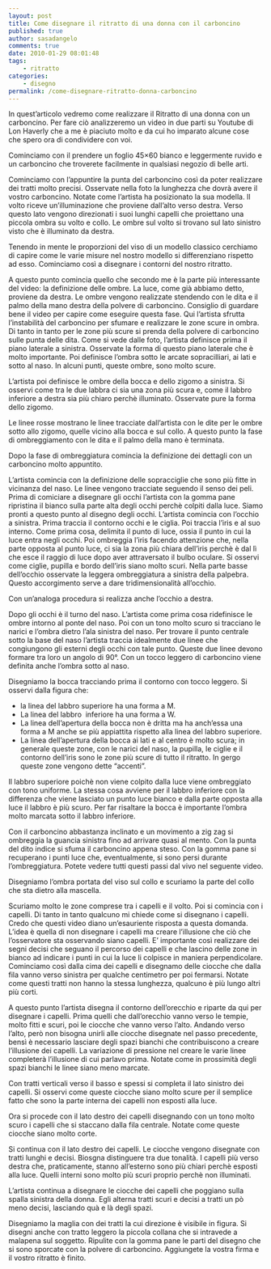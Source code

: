 ```yaml
---
layout: post
title: Come disegnare il ritratto di una donna con il carboncino
published: true
author: sasadangelo
comments: true
date: 2010-01-29 08:01:48
tags:
    - ritratto
categories:
    - disegno
permalink: /come-disegnare-ritratto-donna-carboncino
---
```




  In quest&#8217;articolo vedremo come realizzare il Ritratto di una donna con un carboncino. Per fare ciò analizzeremo un video in due parti su Youtube di Lon Haverly che a me è piaciuto molto e da cui ho imparato alcune cose che spero ora di condividere con voi.





  Cominciamo con il prendere un foglio 45&#215;60 bianco e leggermente ruvido e un carboncino che troverete facilmente in qualsiasi negozio di belle arti.





  Cominciamo con l&#8217;appuntire la punta del carboncino così da poter realizzare dei tratti molto precisi. Osservate nella foto la lunghezza che dovrà avere il vostro carboncino. Notate come l&#8217;artista ha posizionato la sua modella. Il volto riceve un&#8217;illuminazione che proviene dall&#8217;alto verso destra. Verso questo lato vengono direzionati i suoi lunghi capelli che proiettano una piccola ombra su volto e collo. Le ombre sul volto si trovano sul lato sinistro visto che è illuminato da destra.





  Tenendo in mente le proporzioni del viso di un modello classico cerchiamo di capire come le varie misure nel nostro modello si differenziano rispetto ad esso. Cominciamo così a disegnare i contorni del nostro ritratto.









  A questo punto comincia quello che secondo me è la parte più interessante del video: la definizione delle ombre. La luce, come già abbiamo detto, proviene da destra. Le ombre vengono realizzate stendendo con le dita e il palmo della mano destra della polvere di carboncino. Consiglio di guardare bene il video per capire come eseguire questa fase. Qui l&#8217;artista sfrutta l&#8217;instabilità del carboncino per sfumare e realizzare le zone scure in ombra. Di tanto in tanto per le zone più scure si prenda della polvere di carboncino sulle punta delle dita. Come si vede dalle foto, l&#8217;artista definisce prima il piano laterale a sinistra. Osservate la forma di questo piano laterale che è molto importante. Poi definisce l&#8217;ombra sotto le arcate sopracilliari, ai lati e sotto al naso. In alcuni punti, queste ombre, sono molto scure.









  L&#8217;artista poi definisce le ombre della bocca e dello zigomo a sinistra. Si osservi come tra le due labbra ci sia una zona più scura e, come il labbro inferiore a destra sia più chiaro perchè illuminato. Osservate pure la forma dello zigomo.







  Le linee rosse mostrano le linee tracciate dall&#8217;artista con le dite per le ombre sotto allo zigomo, quelle vicino alla bocca e sul collo. A questo punto la fase di ombreggiamento con le dita e il palmo della mano è terminata.





  Dopo la fase di ombreggiatura comincia la definizione dei dettagli con un carboncino molto appuntito.





  L&#8217;artista comincia con la definizione delle sopracciglie che sono più fitte in vicinanza del naso. Le linee vengono tracciate seguendo il senso dei peli. Prima di comiciare a disegnare gli occhi l&#8217;artista con la gomma pane ripristina il bianco sulla parte alta degli occhi perchè colpiti dalla luce. Siamo pronti a questo punto al disegno degli occhi. L&#8217;artista comincia con l&#8217;occhio a sinistra. Prima traccia il contorno occhi e le ciglia. Poi traccia l&#8217;iris e al suo interno. Come prima cosa, delimita il punto di luce, ossia il punto in cui la luce entra negli occhi. Poi ombreggia l&#8217;iris facendo attenzione che, nella parte opposta al punto luce, ci sia la zona più chiara dell&#8217;iris perchè è dal lì che esce il raggio di luce dopo aver attraversato il bulbo oculare. Si osservi come ciglie, pupilla e bordo dell&#8217;iris siano molto scuri. Nella parte basse dell&#8217;occhio osservate la leggera ombreggiatura a sinistra della palpebra. Questo accorgimento serve a dare tridimensionalità all&#8217;occhio.





  Con un&#8217;analoga procedura si realizza anche l&#8217;occhio a destra.


 


  Dopo gli occhi è il turno del naso. L&#8217;artista come prima cosa ridefinisce le ombre intorno al ponte del naso. Poi con un tono molto scuro si tracciano le narici e l&#8217;ombra dietro l&#8217;ala sinistra del naso. Per trovare il punto centrale sotto la base del naso l&#8217;artista traccia idealmente due linee che congiungono gli esterni degli occhi con tale punto. Queste due linee devono formare tra loro un angolo di 90°. Con un tocco leggero di carboncino viene definita anche l&#8217;ombra sotto al naso.





  Disegniamo la bocca tracciando prima il contorno con tocco leggero. Si osservi dalla figura che:


  * la linea del labbro superiore ha una forma a M.
  * La linea del labbro  inferiore ha una forma a W.
  * La linea dell&#8217;apertura della bocca non è dritta ma ha anch&#8217;essa una forma a M anche se più appiattita rispetto alla linea del labbro superiore.
  * La linea dell&#8217;apertura della bocca ai lati e al centro è molto scura; in generale queste zone, con le narici del naso, la pupilla, le ciglie e il contorno dell&#8217;iris sono le zone più scure di tutto il ritratto. In gergo queste zone vengono dette &#8220;accenti&#8221;.


  Il labbro superiore poichè non viene colpito dalla luce viene ombreggiato con tono uniforme. La stessa cosa avviene per il labbro inferiore con la differenza che viene lasciato un punto luce bianco e dalla parte opposta alla luce il labbro è più scuro. Per far risaltare la bocca è importante l&#8217;ombra molto marcata sotto il labbro inferiore.





  Con il carboncino abbastanza inclinato e un movimento a zig zag si ombreggia la guancia sinistra fino ad arrivare quasi al mento. Con la punta del dito indice si sfuma il carboncino appena steso. Con la gomma pane si recuperano i punti luce che, eventualmente, si sono persi durante l&#8217;ombreggiatura. Potete vedere tutti questi passi dal vivo nel seguente video.







  Disegniamo l&#8217;ombra portata del viso sul collo e scuriamo la parte del collo che sta dietro alla mascella.





  Scuriamo molto le zone comprese tra i capelli e il volto. Poi si comincia con i capelli. Di tanto in tanto qualcuno mi chiede come si disegnano i capelli. Credo che questi video diano un&#8217;esauriente risposta a questa domanda. L&#8217;idea è quella di non disegnare i capelli ma creare l&#8217;illusione che ciò che l&#8217;osservatore sta osservando siano capelli. E&#8217; importante così realizzare dei segni decisi che seguano il percorso dei capelli e che lascino delle zone in bianco ad indicare i punti in cui la luce li colpisce in maniera perpendicolare. Cominciamo così dalla cima dei capelli e disegnamo delle ciocche che dalla fila vanno verso sinistra per qualche centimetro per poi fermarsi. Notate come questi tratti non hanno la stessa lunghezza, qualcuno è più lungo altri più corti.



  



  A questo punto l&#8217;artista disegna il contorno dell&#8217;orecchio e riparte da qui per disegnare i capelli. Prima quelli che dall&#8217;orecchio vanno verso le tempie, molto fitti e scuri, poi le ciocche che vanno verso l&#8217;alto. Andando verso l&#8217;alto, però non bisogna unirli alle ciocche disegnate nel passo precedente, bensì è necessario lasciare degli spazi bianchi che contribuiscono a creare l&#8217;illusione dei capelli. La variazione di pressione nel creare le varie linee completerà l&#8217;illusione di cui parlavo prima. Notate come in prossimità degli spazi bianchi le linee siano meno marcate.



  



  Con tratti verticali verso il basso e spessi si completa il lato sinistro dei capelli. Si osservi come queste ciocche siano molto scure per il semplice fatto che sono la parte interna dei capelli non esposti alla luce.



  



  Ora si procede con il lato destro dei capelli disegnando con un tono molto scuro i capelli che si staccano dalla fila centrale. Notate come queste ciocche siano molto corte.



  



  Si continua con il lato destro dei capelli. Le ciocche vengono disegnate con tratti lunghi e decisi. Biosgna distinguere tra due tonalità. I capelli più verso destra che, praticamente, stanno all&#8217;esterno sono più chiari perchè esposti alla luce. Quelli interni sono molto più scuri proprio perchè non illuminati.



  



  L&#8217;artista continua a disegnare le ciocche dei capelli che poggiano sulla spalla sinistra della donna. Egli alterna tratti scuri e decisi a tratti un pò meno decisi, lasciando quà e là degli spazi.



  



  Disegniamo la maglia con dei tratti la cui direzione è visibile in figura. Si disegni anche con tratto leggero la piccola collana che si intravede a malapena sul soggetto. Ripulite con la gomma pane le parti del disegno che si sono sporcate con la polvere di carboncino. Aggiungete la vostra firma e il vostro ritratto è finito.
